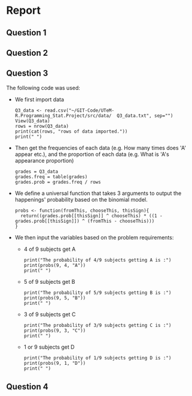 # Report

## Question 1


## Question 2


## Question 3
The following code was used:

- We first import data
  ```
  Q3_data <- read.csv("~/GIT-Code/UTeM-R.Programming_Stat.Project/src/data/  Q3_data.txt", sep="")
  View(Q3_data)
  rows = nrow(Q3_data)
  print(cat(rows, "rows of data imported."))
  print(" ")
  ```

- Then get the frequencies of each data (e.g. How many times does 'A' appear etc.), and the proportion of each data (e.g. What is 'A's appearance proportion)
  ```
  grades = Q3_data
  grades.freq = table(grades)
  grades.prob = grades.freq / rows
  ```

- We define a universal function that takes 3 arguments to output the happenings' probability based on the binomial model.
  ```
  probs <- function(fromThis, chooseThis, thisSign){
    return((grades.prob[[thisSign]] ^ chooseThis) * ((1 - grades.prob[[thisSign]]) ^ (fromThis - chooseThis)))
  }
  ```

- We then input the variables based on the problem requirements:
  - 4 of 9 subjects get A
    ```
    print("The probability of 4/9 subjects getting A is :")
    print(probs(9, 4, "A"))
    print(" ")
    ```

  - 5 of 9 subjects get B
    ```
    print("The probability of 5/9 subjects getting B is :")
    print(probs(9, 5, "B"))
    print(" ")
    ```

  - 3 of 9 subjects get C
    ```
    print("The probability of 3/9 subjects getting C is :")
    print(probs(9, 3, "C"))
    print(" ")
    ```

  - 1 or 9 subjects get D
    ```
    print("The probability of 1/9 subjects getting D is :")
    print(probs(9, 1, "D"))
    print(" ")
    ```

## Question 4


